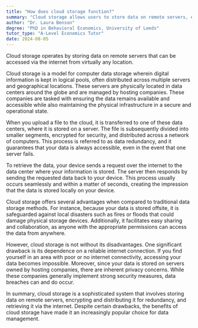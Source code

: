 ```yaml
---
title: "How does cloud storage function?"
summary: "Cloud storage allows users to store data on remote servers, enabling access from any location via the internet. This provides convenience and flexibility for data management and retrieval."
author: "Dr. Laura Benson"
degree: "PhD in Behavioral Economics, University of Leeds"
tutor_type: "A-Level Economics Tutor"
date: 2024-08-05
---
```


Cloud storage operates by storing data on remote servers that can be accessed via the internet from virtually any location.

Cloud storage is a model for computer data storage wherein digital information is kept in logical pools, often distributed across multiple servers and geographical locations. These servers are physically located in data centers around the globe and are managed by hosting companies. These companies are tasked with ensuring the data remains available and accessible while also maintaining the physical infrastructure in a secure and operational state.

When you upload a file to the cloud, it is transferred to one of these data centers, where it is stored on a server. The file is subsequently divided into smaller segments, encrypted for security, and distributed across a network of computers. This process is referred to as data redundancy, and it guarantees that your data is always accessible, even in the event that one server fails.

To retrieve the data, your device sends a request over the internet to the data center where your information is stored. The server then responds by sending the requested data back to your device. This process usually occurs seamlessly and within a matter of seconds, creating the impression that the data is stored locally on your device.

Cloud storage offers several advantages when compared to traditional data storage methods. For instance, because your data is stored offsite, it is safeguarded against local disasters such as fires or floods that could damage physical storage devices. Additionally, it facilitates easy sharing and collaboration, as anyone with the appropriate permissions can access the data from anywhere.

However, cloud storage is not without its disadvantages. One significant drawback is its dependence on a reliable internet connection. If you find yourself in an area with poor or no internet connectivity, accessing your data becomes impossible. Moreover, since your data is stored on servers owned by hosting companies, there are inherent privacy concerns. While these companies generally implement strong security measures, data breaches can and do occur.

In summary, cloud storage is a sophisticated system that involves storing data on remote servers, encrypting and distributing it for redundancy, and retrieving it via the internet. Despite certain drawbacks, the benefits of cloud storage have made it an increasingly popular choice for data management.
    